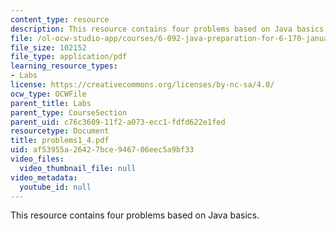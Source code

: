 ```yaml
---
content_type: resource
description: This resource contains four problems based on Java basics.
file: /ol-ocw-studio-app/courses/6-092-java-preparation-for-6-170-january-iap-2006/af53955a26427bce946706eec5a9bf33_problems1_4.pdf
file_size: 102152
file_type: application/pdf
learning_resource_types:
- Labs
license: https://creativecommons.org/licenses/by-nc-sa/4.0/
ocw_type: OCWFile
parent_title: Labs
parent_type: CourseSection
parent_uid: c76c3609-11f2-a073-ecc1-fdfd622e1fed
resourcetype: Document
title: problems1_4.pdf
uid: af53955a-2642-7bce-9467-06eec5a9bf33
video_files:
  video_thumbnail_file: null
video_metadata:
  youtube_id: null
---
```

This resource contains four problems based on Java basics.